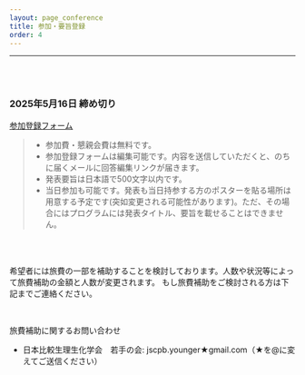 ```yaml
---
layout: page_conference
title: 参加・要旨登録
order: 4
---
```

***

<br>
<br>

### 2025年5月16日 締め切り

[参加登録フォーム](https://docs.google.com/forms/d/e/1FAIpQLSfq8GA7E7LMyP78fGL7rFZV4hzA1bGYx6zy3UzEb74pd0jR1g/viewform?usp=dialog)

> - 参加費・懇親会費は無料です。
> - 参加登録フォームは編集可能です。内容を送信していただくと、のちに届くメールに回答編集リンクが届きます。
> - 発表要旨は日本語で500文字以内です。
> - 当日参加も可能です。発表も当日持参する方のポスターを貼る場所は用意する予定です(突如変更される可能性があります)。ただ、その場合にはプログラムには発表タイトル、要旨を載せることはできません。

<br>
<br>

希望者には旅費の一部を補助することを検討しております。人数や状況等によって旅費補助の金額と人数が変更されます。
もし旅費補助をご検討される方は下記までご連絡ください。

<br>

旅費補助に関するお問い合わせ
- 日本比較生理生化学会　若手の会:  jscpb.younger★gmail.com（★を@に変えてご送信ください）